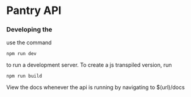 # Pantry API
### Developing the 
use the command
```
npm run dev
```
to run a development server.
To create a js transpiled version, run 
```
npm run build
```

View the docs whenever the api is running by navigating to $(url)/docs 